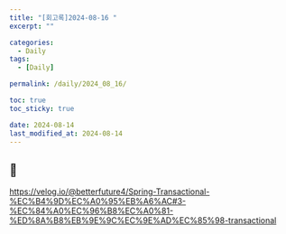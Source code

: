 ```yaml
---
title: "[회고록]2024-08-16 "
excerpt: ""

categories:
  - Daily
tags:
  - [Daily]

permalink: /daily/2024_08_16/

toc: true
toc_sticky: true

date: 2024-08-14
last_modified_at: 2024-08-14
---
```


## 🦥

https://velog.io/@betterfuture4/Spring-Transactional-%EC%B4%9D%EC%A0%95%EB%A6%AC#3-%EC%84%A0%EC%96%B8%EC%A0%81-%ED%8A%B8%EB%9E%9C%EC%9E%AD%EC%85%98-transactional